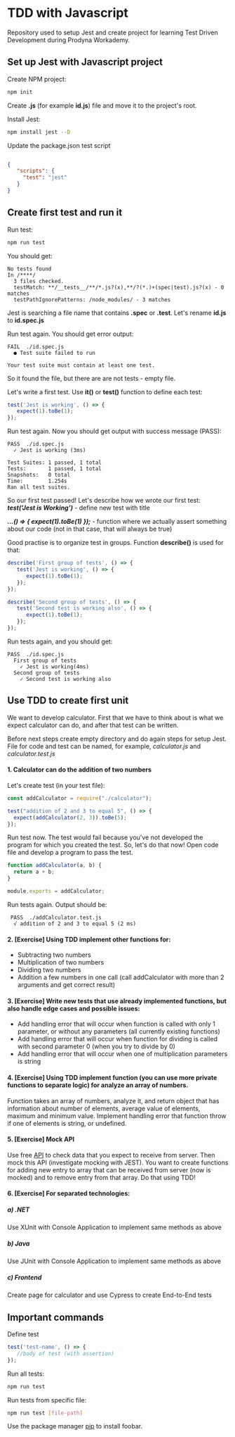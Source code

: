 # TDD with Javascript

Repository used to setup Jest and create project for learning Test Driven Development during Prodyna Workademy.

## Set up Jest with Javascript project

Create NPM project:

```bash
npm init
```
Create **.js** (for example **id.js**) file and move it to the project's root.

Install Jest:
```bash
npm install jest --D
```
Update the package.json test script
```json

{
   "scripts": {   
     "test": "jest"
   }
}
```

## Create first test and run it

Run test:
```bash
npm run test
```
You should get:
```
No tests found
In /****/
  3 files checked.
  testMatch: **/__tests__/**/*.js?(x),**/?(*.)+(spec|test).js?(x) - 0 matches
  testPathIgnorePatterns: /node_modules/ - 3 matches
```
Jest is searching a file name that contains **.spec** or **.test**.
Let's rename **id.js** to **id.spec.js**

Run test again. You should get error output:
```
FAIL  ./id.spec.js
  ● Test suite failed to run
  
Your test suite must contain at least one test.
```

So it found the file, but there are are not tests - empty file.

Let's write a first test. Use **it()** or **test()** function to define each test:

```javascript
test('Jest is working', () => {
   expect(1).toBe(1);
});
```
Run test again. Now you should get output with success message (PASS):
```
PASS  ./id.spec.js
  ✓ Jest is working (3ms)
  
Test Suites: 1 passed, 1 total
Tests:       1 passed, 1 total
Snapshots:   0 total
Time:        1.254s
Ran all test suites.
```

So our first test passed!
Let's describe how we wrote our first test:  
***test('Jest is Working')*** - define new test with title

***...() => { expect(1).toBe(1) });*** - function where we actually assert something about our code (not in that case, that will always be true)


Good practise is to organize test in groups. Function **describe()** is used for that:

```javascript
describe('First group of tests', () => {
   test('Jest is working', () => {
      expect(1).toBe(1);
   });
});

describe('Second group of tests', () => {
   test('Second test is working also', () => {
      expect(1).toBe(1);
   });
});
```

Run tests again, and you should get:
```
PASS  ./id.spec.js
  First group of tests
    ✓ Jest is working(4ms)
  Second group of tests
    ✓ Second test is working also
```

## Use TDD to create first unit
We want to develop calculator. First that we have to think about is what we expect calculator can do, and after that test can be written.

Before next steps create empty directory and do again steps for setup Jest. File for code and test can be named, for example, *calculator.js* and *calculator.test.js*


#### 1. Calculator can do the addition of two numbers
Let's create test (in your test file):
```javascript
const addCalculator = require("./calculator");

test("addition of 2 and 3 to equal 5", () => {
  expect(addCalculator(2, 3)).toBe(5);
});
```
Run test now. The test would fail because you've not developed the program for which you created the test. So, let's do that now!
Open code file and develop a program to pass the test.

```javascript
function addCalculator(a, b) {
  return a + b;
}

module.exports = addCalculator;
```
Run tests again. Output should be:
```
 PASS  ./addCalculator.test.js
  √ addition of 2 and 3 to equal 5 (2 ms)
```

#### 2. [Exercise] Using TDD implement other functions for:

* Subtracting two numbers
* Multiplication of two numbers
* Dividing two numbers
* Addition a few numbers in one call (call addCalculator with more than 2 arguments and get correct result)

#### 3. [Exercise] Write new tests that use already implemented functions, but also handle edge cases and possible issues:
* Add handling error that will occur when function is called with only 1 parameter, or without any parameters (all currently existing functions)
* Add handling error that will occur when function for dividing is called with second parameter 0 (when you try to divide by 0)
* Add handling error that will occur when one of multiplication parameters is string

#### 4. [Exercise] Using TDD implement function (you can use more private functions to separate logic) for analyze an array of numbers.
 Function takes an array of numbers, analyze it, and return object that has information about number of elements, average value of elements, maximum and minimum value. Implement handling error that function throw if one of elements is string, or undefined.

#### 5. [Exercise] Mock API
Use free [API](https://api.nationalize.io/?name=nathaniel) to check data that you expect to receive from server. Then mock this API (investigate mocking with JEST).
You want to create functions for adding new entry to array that can be received from server (now is mocked) and to remove entry from that array. Do that using TDD!

#### 6. [Exercise] For separated technologies:
##### a) .NET
Use XUnit with Console Application to implement same methods as above
##### b) Java
Use JUnit with Console Application to implement same methods as above
##### c) Frontend
Create page for calculator and use Cypress to create End-to-End tests


## Important commands

Define test
```javascript
test('test-name', () => {
   //body of test (with assertion)
});
```

Run all tests:
```bash
npm run test
```
Run tests from specific file:
```bash
npm run test [file-path]
```




Use the package manager [pip](https://pip.pypa.io/en/stable/) to install foobar.
